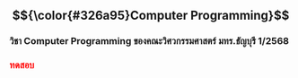 ## $${\color{#326a95}Computer Programming}$$
### วิชา Computer Programming ของคณะวิศวกรรมศาสตร์ มทร.ธัญบุรี 1/2568

<!-- 

[!NOTE] 
ทดสอบ
:::note
This is a note
:::

-->

<style>
  red {
    color: red;
  }
</style>

### <red>ทดสอบ</red> 